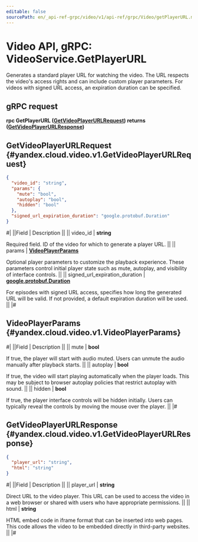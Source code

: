 ```yaml
---
editable: false
sourcePath: en/_api-ref-grpc/video/v1/api-ref/grpc/Video/getPlayerURL.md
---
```


# Video API, gRPC: VideoService.GetPlayerURL

Generates a standard player URL for watching the video.
The URL respects the video's access rights and can include custom player parameters.
For videos with signed URL access, an expiration duration can be specified.

## gRPC request

**rpc GetPlayerURL ([GetVideoPlayerURLRequest](#yandex.cloud.video.v1.GetVideoPlayerURLRequest)) returns ([GetVideoPlayerURLResponse](#yandex.cloud.video.v1.GetVideoPlayerURLResponse))**

## GetVideoPlayerURLRequest {#yandex.cloud.video.v1.GetVideoPlayerURLRequest}

```json
{
  "video_id": "string",
  "params": {
    "mute": "bool",
    "autoplay": "bool",
    "hidden": "bool"
  },
  "signed_url_expiration_duration": "google.protobuf.Duration"
}
```

#|
||Field | Description ||
|| video_id | **string**

Required field. ID of the video for which to generate a player URL. ||
|| params | **[VideoPlayerParams](#yandex.cloud.video.v1.VideoPlayerParams)**

Optional player parameters to customize the playback experience.
These parameters control initial player state such as mute, autoplay, and visibility of interface controls. ||
|| signed_url_expiration_duration | **[google.protobuf.Duration](https://developers.google.com/protocol-buffers/docs/reference/csharp/class/google/protobuf/well-known-types/duration)**

For episodes with signed URL access, specifies how long the generated URL will be valid.
If not provided, a default expiration duration will be used. ||
|#

## VideoPlayerParams {#yandex.cloud.video.v1.VideoPlayerParams}

#|
||Field | Description ||
|| mute | **bool**

If true, the player will start with audio muted.
Users can unmute the audio manually after playback starts. ||
|| autoplay | **bool**

If true, the video will start playing automatically when the player loads.
This may be subject to browser autoplay policies that restrict autoplay with sound. ||
|| hidden | **bool**

If true, the player interface controls will be hidden initially.
Users can typically reveal the controls by moving the mouse over the player. ||
|#

## GetVideoPlayerURLResponse {#yandex.cloud.video.v1.GetVideoPlayerURLResponse}

```json
{
  "player_url": "string",
  "html": "string"
}
```

#|
||Field | Description ||
|| player_url | **string**

Direct URL to the video player.
This URL can be used to access the video in a web browser
or shared with users who have appropriate permissions. ||
|| html | **string**

HTML embed code in iframe format that can be inserted into web pages.
This code allows the video to be embedded directly in third-party websites. ||
|#